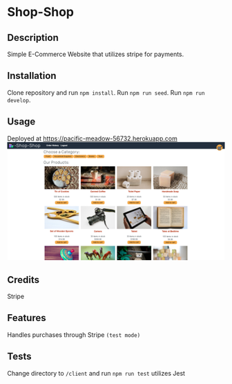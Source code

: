 # Shop-Shop
## Description
Simple E-Commerce Website that utilizes stripe for payments.
## Installation
Clone repository and run `npm install`. Run `npm run seed`. Run `npm run develop`.
## Usage
Deployed at https://pacific-meadow-56732.herokuapp.com
![screenshot](./client/public/images/screenshot.png)
## Credits
Stripe
## Features
Handles purchases through Stripe `(test mode)`
## Tests
Change directory to `/client` and run `npm run test` utilizes Jest
